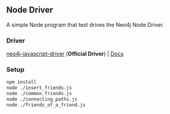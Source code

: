 ## Node Driver

A simple Node program that test drives the Neo4j Node Driver.

### Driver

[neo4j-javascript-driver][javascript-driver] (**Official Driver**) | [Docs][javascript-driver-docs]

### Setup

```bash
npm install
node ./insert_friends.js
node ./common_friends.js
node ./connecting_paths.js
node ./friends_of_a_friend.js
```

[javascript-driver]: https://github.com/neo4j/neo4j-javascript-driver
[javascript-driver-docs]: https://neo4j.com/docs/api/javascript-driver/current/